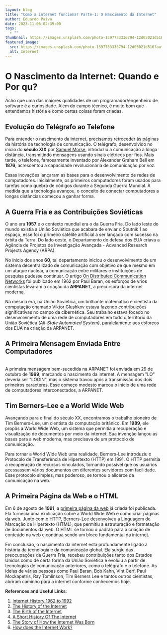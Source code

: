 ```yaml
---
layout: blog
title: "Como a internet funciona? Parte-1: O Nascimento da Internet"
author: Eduardo Paiva
date: 2023-11-06 02:39:00
tags:
  - ""
thumbnail: https://images.unsplash.com/photo-1597733336794-12d05021d510?auto=format&fit=crop&q=80&w=3474&ixlib=rb-4.0.3&ixid=M3wxMjA3fDB8MHxwaG90by1wYWdlfHx8fGVufDB8fHx8fA%3D%3D
featured_image:
  src: https://images.unsplash.com/photo-1597733336794-12d05021d510?auto=format&fit=crop&q=80&w=3474&ixlib=rb-4.0.3&ixid=M3wxMjA3fDB8MHxwaG90by1wYWdlfHx8fGVufDB8fHx8fA%3D%3D
  alt: Internet
---
```

# O Nascimento da Internet: Quando e Por qu?

Acho que uma das maiores qualidades de um programador/engenheiro de software é a curiosidade. Além do campo técnico, é muito bom que entendamos história e como certas coisas foram criadas. 

## Evolução do Telégrafo ao Telefone

Para entender o nascimento da internet, precisamos retroceder às páginas da história da tecnologia de comunicação. O telégrafo, desenvolvido no início do **século XIX** por [Samuel Morse](https://www.britannica.com/biography/Samuel-F-B-Morse), introduziu a comunicação a longa distância, transmitindo mensagens usando sinais elétricos por fios. Mais tarde, o telefone, famosamente inventado por Alexander Graham Bell em **1876**, acrescentou a capacidade revolucionária de comunicação por voz.

Essas inovações lançaram as bases para o desenvolvimento de redes de computadores. Inicialmente, os primeiros computadores foram usados para tarefas como quebra de códigos durante a Segunda Guerra Mundial. À medida que a tecnologia avançou, o conceito de conectar computadores a longas distâncias começou a ganhar forma.

## A Guerra Fria e as Contribuições Soviéticas

O ano era **1957** e o contexto mundial era o da Guerra Fria. Do lado leste do mundo existia a União Soviética que acabara de enviar o Sputnik 1 ao espaço, esse foi o primeiro satélite artificial a ser lançado com sucesso na órbita da Terra. Do lado oeste, o Departamento de defesa dos EUA criava a Agência de Projetos de Investigação Avançada - Advanced Research Projects Agency (ARPA).

N﻿o inicio dos anos **60**, tal departamento iniciou o desenvolvimento de um sistema decentralizado de comunicação com objetivo de que mesmo em um ataque nuclear, a comunicação entre militares e instituições de pesquisa pudesse continuar. O artigo [On Distributed Communication Networks](https://www.rand.org/content/dam/rand/pubs/papers/2005/P2626.pdf) foi publicado em 1962 por Paul Baran, os esforços de vrios cientistas levaram a criação da **ARPANET,** a precursora da internet moderna.

Na mesma era, na União Soviética, um brilhante matemático e cientista da computação chamado [Viktor Glushkov](https://aeon.co/essays/how-the-soviets-invented-the-internet-and-why-it-didnt-work) estava fazendo contribuições significativas no campo da cibernética. Seu trabalho estava focado no desenvolvimento de uma rede de computadores em todo o território da União Soviética (*All-State Automated System)*, paralelamente aos esforços dos EUA na criação da ARPANET.

## A Primeira Mensagem Enviada Entre Computadores

\
A primeira mensagem bem-sucedida na ARPANET foi enviada em 29 de outubro de **1969**, marcando o nascimento da internet. A mensagem "LO" deveria ser "LOGIN", mas o sistema travou após a transmissão dos dois primeiros caracteres. Esse começo modesto marcou o início de uma rede de computadores interconectados, a ARPANET.

## Tim Berners-Lee e a World Wide Web

Avançando para o final do século XX, encontramos o trabalho pioneiro de Tim Berners-Lee, um cientista da computação britânico. Em **1989**, ele propôs a World Wide Web, um sistema que permitia a recuperação e visualização de documentos por meio da internet. Sua invenção lançou as bases para a web moderna, mas precisava de um protocolo de comunicação.

Para tornar a World Wide Web uma realidade, Berners-Lee introduziu o Protocolo de Transferência de Hipertexto (HTTP) em 1991. O HTTP permitia a recuperação de recursos vinculados, tornando possível que os usuários acessassem vários documentos em diferentes servidores com facilidade. Esse protocolo simples, mas poderoso, se tornou o alicerce da comunicação na web.

## A Primeira Página da Web e o HTML

Em 6 de agosto de **1991**, a [primeira página da web](https://info.cern.ch/hypertext/WWW/TheProject.html) já criada foi publicada. Ela fornecia uma explicação sobre a World Wide Web e como criar páginas da web. Junto com o HTTP, Berners-Lee desenvolveu a Linguagem de Marcação de Hipertexto (HTML), que permitiu a estruturação e formatação de documentos da web. O HTML se tornou o padrão para a criação de conteúdo na web e continua sendo um bloco fundamental da internet.

Em conclusão, o nascimento da internet está profundamente ligado à história da tecnologia e da comunicação global. Ela surgiu das preocupações da Guerra Fria, recebeu contribuições tanto dos Estados Unidos como de certa forma da União Soviética e evoluiu a partir de tecnologias de comunicação anteriores, como o telégrafo e o telefone. As ideias de várias pessoas como Paul Baran, Bob Kahn, Vint Cerf, Paul Mockapetris, Ray Tomlinson, Tim Berners Lee e tantos outros cientistas, abriram caminho para a internet conforme conhecemos hoje.

**References and Useful Links**:

1. [Internet History 1962 to 1992](https://www.computerhistory.org/internethistory/)
2. [The History of the Internet](https://www.internetsociety.org/internet/history-internet/)
3. [The Birth of the Internet](https://www.britannica.com/technology/Internet#&gid=2001261457)
4. [﻿A Short History Of The Internet](https://www.scienceandmediamuseum.org.uk/objects-and-stories/short-history-internet)
5. [T﻿he Story of How the Internet Was Born](https://www.youtube.com/watch?v=gl3cT9JUIl8)
6. [H﻿ow does the Internet Work?](https://web.stanford.edu/class/msande91si/www-spr04/readings/week1/InternetWhitepaper.htm)